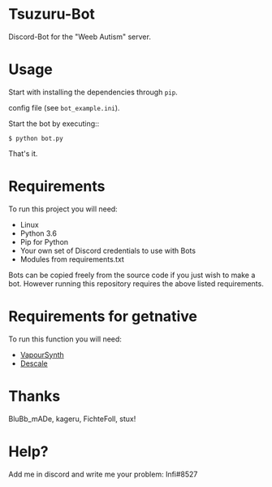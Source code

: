 # Tsuzuru-Bot
Discord-Bot for the "Weeb Autism" server.

# Usage

Start with installing the dependencies through ``pip``.

config file (see ``bot_example.ini``).

Start the bot by executing::

    $ python bot.py

That's it.

# Requirements
To run this project you will need:

* Linux
* Python 3.6
* Pip for Python
* Your own set of Discord credentials to use with Bots
* Modules from requirements.txt

Bots can be copied freely from the source code if you just wish to make a bot. 
However running this repository requires the above listed requirements.

# Requirements for getnative

To run this function you will need:

* [VapourSynth](https://github.com/vapoursynth/vapoursynth/releases)
* [Descale](https://github.com/BluBb-mADe/vapoursynth-descale)

  
# Thanks  
BluBb_mADe, kageru, FichteFoll, stux!

# Help?

Add me in discord and write me your problem:
Infi#8527 
